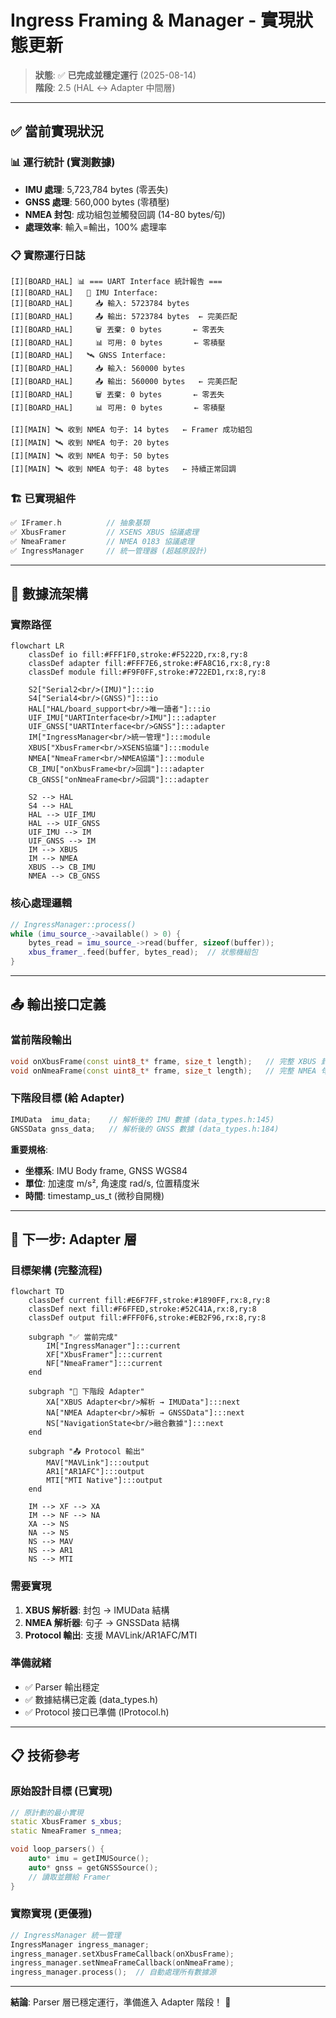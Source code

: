 # Ingress Framing & Manager - 實現狀態更新

> **狀態**: ✅ **已完成並穩定運行** (2025-08-14)  
> **階段**: 2.5 (HAL ↔ Adapter 中間層)

---

## ✅ **當前實現狀況**

### 📊 **運行統計** (實測數據)
- **IMU 處理**: 5,723,784 bytes (零丟失)
- **GNSS 處理**: 560,000 bytes (零積壓) 
- **NMEA 封包**: 成功組包並觸發回調 (14-80 bytes/句)
- **處理效率**: 輸入=輸出，100% 處理率

### 📋 **實際運行日誌**
```log
[I][BOARD_HAL] 📊 === UART Interface 統計報告 ===
[I][BOARD_HAL]   🧭 IMU Interface:
[I][BOARD_HAL]     📥 輸入: 5723784 bytes
[I][BOARD_HAL]     📤 輸出: 5723784 bytes  ← 完美匹配
[I][BOARD_HAL]     🗑️ 丟棄: 0 bytes       ← 零丟失
[I][BOARD_HAL]     📊 可用: 0 bytes       ← 零積壓
[I][BOARD_HAL]   🛰️ GNSS Interface:
[I][BOARD_HAL]     📥 輸入: 560000 bytes
[I][BOARD_HAL]     📤 輸出: 560000 bytes   ← 完美匹配
[I][BOARD_HAL]     🗑️ 丟棄: 0 bytes       ← 零丟失
[I][BOARD_HAL]     📊 可用: 0 bytes       ← 零積壓

[I][MAIN] 🛰️ 收到 NMEA 句子: 14 bytes   ← Framer 成功組包
[I][MAIN] 🛰️ 收到 NMEA 句子: 20 bytes
[I][MAIN] 🛰️ 收到 NMEA 句子: 50 bytes
[I][MAIN] 🛰️ 收到 NMEA 句子: 48 bytes   ← 持續正常回調
```

### 🏗️ **已實現組件**
```cpp
✅ IFramer.h          // 抽象基類
✅ XbusFramer         // XSENS XBUS 協議處理
✅ NmeaFramer         // NMEA 0183 協議處理  
✅ IngressManager     // 統一管理器 (超越原設計)
```

---

## 🔄 **數據流架構**

### **實際路徑**
```mermaid
flowchart LR
    classDef io fill:#FFF1F0,stroke:#F5222D,rx:8,ry:8
    classDef adapter fill:#FFF7E6,stroke:#FA8C16,rx:8,ry:8
    classDef module fill:#F9F0FF,stroke:#722ED1,rx:8,ry:8

    S2["Serial2<br/>(IMU)"]:::io
    S4["Serial4<br/>(GNSS)"]:::io
    HAL["HAL/board_support<br/>唯一讀者"]:::io
    UIF_IMU["UARTInterface<br/>IMU"]:::adapter
    UIF_GNSS["UARTInterface<br/>GNSS"]:::adapter
    IM["IngressManager<br/>統一管理"]:::module
    XBUS["XbusFramer<br/>XSENS協議"]:::module
    NMEA["NmeaFramer<br/>NMEA協議"]:::module
    CB_IMU["onXbusFrame<br/>回調"]:::adapter
    CB_GNSS["onNmeaFrame<br/>回調"]:::adapter

    S2 --> HAL
    S4 --> HAL
    HAL --> UIF_IMU
    HAL --> UIF_GNSS
    UIF_IMU --> IM
    UIF_GNSS --> IM
    IM --> XBUS
    IM --> NMEA
    XBUS --> CB_IMU
    NMEA --> CB_GNSS
```

### **核心處理邏輯**
```cpp
// IngressManager::process()
while (imu_source_->available() > 0) {
    bytes_read = imu_source_->read(buffer, sizeof(buffer));
    xbus_framer_.feed(buffer, bytes_read);  // 狀態機組包
}
```

---

## 📤 **輸出接口定義**

### **當前階段輸出**
```cpp
void onXbusFrame(const uint8_t* frame, size_t length);   // 完整 XBUS 封包
void onNmeaFrame(const uint8_t* frame, size_t length);   // 完整 NMEA 句子
```

### **下階段目標** (給 Adapter)
```cpp
IMUData  imu_data;    // 解析後的 IMU 數據 (data_types.h:145)
GNSSData gnss_data;   // 解析後的 GNSS 數據 (data_types.h:184)
```

**重要規格**:
- **坐標系**: IMU Body frame, GNSS WGS84
- **單位**: 加速度 m/s², 角速度 rad/s, 位置精度米
- **時間**: timestamp_us_t (微秒自開機)

---

## 🎯 **下一步: Adapter 層**

### **目標架構** (完整流程)
```mermaid
flowchart TD
    classDef current fill:#E6F7FF,stroke:#1890FF,rx:8,ry:8
    classDef next fill:#F6FFED,stroke:#52C41A,rx:8,ry:8
    classDef output fill:#FFF0F6,stroke:#EB2F96,rx:8,ry:8

    subgraph "✅ 當前完成"
        IM["IngressManager"]:::current
        XF["XbusFramer"]:::current
        NF["NmeaFramer"]:::current
    end
    
    subgraph "🎯 下階段 Adapter"
        XA["XBUS Adapter<br/>解析 → IMUData"]:::next
        NA["NMEA Adapter<br/>解析 → GNSSData"]:::next
        NS["NavigationState<br/>融合數據"]:::next
    end
    
    subgraph "📤 Protocol 輸出"
        MAV["MAVLink"]:::output
        AR1["AR1AFC"]:::output
        MTI["MTI Native"]:::output
    end

    IM --> XF --> XA
    IM --> NF --> NA
    XA --> NS
    NA --> NS
    NS --> MAV
    NS --> AR1
    NS --> MTI
```

### **需要實現**
1. **XBUS 解析器**: 封包 → IMUData 結構
2. **NMEA 解析器**: 句子 → GNSSData 結構
3. **Protocol 輸出**: 支援 MAVLink/AR1AFC/MTI

### **準備就緒**
- ✅ Parser 輸出穩定
- ✅ 數據結構已定義 (data_types.h)
- ✅ Protocol 接口已準備 (IProtocol.h)

---

## 📋 **技術參考**

### **原始設計目標** (已實現)
```cpp
// 原計劃的最小實現
static XbusFramer s_xbus;
static NmeaFramer s_nmea;

void loop_parsers() {
    auto* imu = getIMUSource();
    auto* gnss = getGNSSSource();
    // 讀取並餵給 Framer
}
```

### **實際實現** (更優雅)
```cpp
// IngressManager 統一管理
IngressManager ingress_manager;
ingress_manager.setXbusFrameCallback(onXbusFrame);
ingress_manager.setNmeaFrameCallback(onNmeaFrame);
ingress_manager.process();  // 自動處理所有數據源
```

---

**結論**: Parser 層已穩定運行，準備進入 Adapter 階段！ 🚀